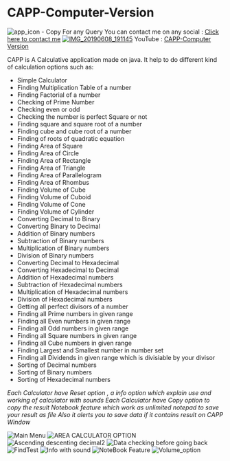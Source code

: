 # CAPP-Computer-Version
![app_icon - Copy](https://user-images.githubusercontent.com/51367686/58907647-4f48e980-872c-11e9-8240-f074bf0d3aba.png)
For any Query You can contact me on any social : [Click here to contact me](https://vaibhavmojidra.blogspot.com/2019/12/about.html)
[![IMG_20190608_191145](https://user-images.githubusercontent.com/51367686/59148072-64ba5e00-8a21-11e9-845b-83b9a5187312.jpg)](https://youtu.be/V-fBk5Yq0P8)
  YouTube : [CAPP-Computer Version](https://youtu.be/V-fBk5Yq0P8)

CAPP is A Calculative application made on java.
It help to do different kind of calculation options such as: 
- Simple Calculator 
- Finding Multiplication Table of a number 
- Finding Factorial of a number 
- Checking of Prime Number 
- Checking even or odd 
- Checking the number is perfect Square or not 
- Finding square and square root of a number 
- Finding cube and cube root of a number 
- Finding of roots of quadratic equation 
- Finding Area of Square 
- Finding Area of Circle 
- Finding Area of Rectangle 
- Finding Area of Triangle 
- Finding Area of Parallelogram 
- Finding Area of Rhombus 
- Finding Volume of Cube 
- Finding Volume of Cuboid 
- Finding Volume of Cone 
- Finding Volume of Cylinder 
- Converting Decimal to Binary 
- Converting Binary to Decimal 
- Addition of Binary numbers 
- Subtraction of Binary numbers 
- Multiplication of Binary numbers 
- Division of Binary numbers 
- Converting Decimal to Hexadecimal 
- Converting Hexadecimal to Decimal 
- Addition of Hexadecimal numbers 
- Subtraction of Hexadecimal numbers 
- Multiplication of Hexadecimal numbers 
- Division of Hexadecimal numbers 
- Getting all perfect divisors of a number 
- Finding all Prime numbers in given range 
- Finding all Even numbers in given range 
- Finding all Odd numbers in given range 
- Finding all Square numbers in given range 
- Finding all Cube numbers in given range 
- Finding Largest and Smallest number in number set 
- Finding all Dividends in given range which is divisiable by your divisor 
- Sorting of Decimal numbers 
- Sorting of Binary numbers
- Sorting of Hexadecimal numbers

*Each Calculator have Reset option , a info option which explain use and working of calculator with sounds 
Each Calculator have Copy option to copy the result Notebook feature which work as unlimited notepad to save your result as file 
Also it alerts you to save data if it contains result on CAPP Window*

![Main Menu](https://user-images.githubusercontent.com/51367686/58907727-7acbd400-872c-11e9-8b2e-e98a19961012.PNG)
![AREA CALCULATOR OPTION](https://user-images.githubusercontent.com/51367686/58907856-bc5c7f00-872c-11e9-847c-651243ee0b50.PNG)
![Ascending descenting decimal2](https://user-images.githubusercontent.com/51367686/58907857-bcf51580-872c-11e9-9443-1e12a80fa01e.PNG)
![Data checking before going back ](https://user-images.githubusercontent.com/51367686/58907858-bcf51580-872c-11e9-8700-d7b30fe953b0.PNG)
![FindTest](https://user-images.githubusercontent.com/51367686/58907861-bd8dac00-872c-11e9-92b0-cfe9b7129e8f.PNG)
![Info with sound](https://user-images.githubusercontent.com/51367686/58907862-bd8dac00-872c-11e9-8df3-580998a7eefe.PNG)
![NoteBook Feature](https://user-images.githubusercontent.com/51367686/58907863-be264280-872c-11e9-9a8f-e478366a8142.PNG)
![Volume_option](https://user-images.githubusercontent.com/51367686/58907864-be264280-872c-11e9-9727-0cf3f30a67cb.png)

